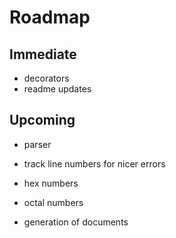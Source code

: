 # Roadmap

## Immediate

- decorators
- readme updates

## Upcoming
- parser
- track line numbers for nicer errors
- hex numbers
- octal numbers

- generation of documents
